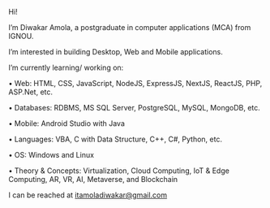 Hi!

I’m Diwakar Amola, a postgraduate in computer applications (MCA) from IGNOU.

I’m interested in building Desktop, Web and Mobile applications.

I’m currently learning/ working on:

•	Web: HTML, CSS, JavaScript, NodeJS, ExpressJS, NextJS, ReactJS, PHP, ASP.Net, etc.

•	Databases: RDBMS, MS SQL Server, PostgreSQL, MySQL, MongoDB, etc.

•	Mobile: Android Studio with Java

•	Languages: VBA, C with Data Structure, C++, C#, Python, etc.

•	OS: Windows and Linux

•	Theory & Concepts: Virtualization, Cloud Computing, IoT & Edge Computing, AR, VR, AI, Metaverse, and Blockchain

I can be reached at itamoladiwakar@gmail.com


